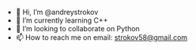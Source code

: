 - 👋 Hi, I’m @andreystrokov
- 🌱 I’m currently learning C++
- 💞️ I’m looking to collaborate on Python
- 📫 How to reach me on email: strokov58@gmail.com

<!---
andreystrokov/andreystrokov is a ✨ special ✨ repository because its `README.md` (this file) appears on your GitHub profile.
You can click the Preview link to take a look at your changes.
--->
